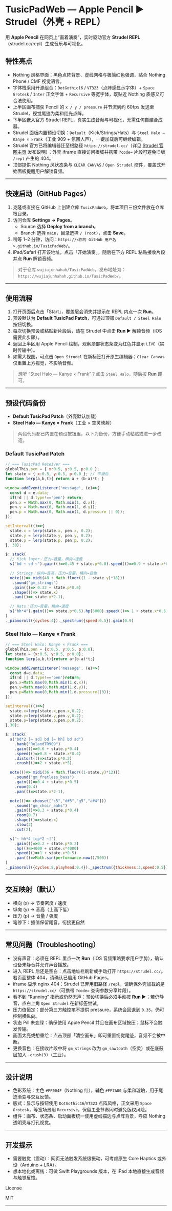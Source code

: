 # TusicPadWeb — Apple Pencil ▶︎ Strudel（外壳 + REPL）

用 **Apple Pencil** 在网页上“画着演奏”，实时驱动官方 **Strudel REPL**（strudel.cc/repl）生成音乐与可视化。

## 特性亮点
- Nothing 风格界面：黑色点阵背景、虚线网格与极简红色强调，贴合 Nothing Phone / CMF 视觉语言。
- 字体栈采用开源组合：`DotGothic16` / `VT323`（点阵感显示字体）+ `Space Grotesk` / `Inter` 正文字体 + `Recursive` 等宽字体，既贴近 Nothing 质感又可合法使用。
- 上半区画布捕获 Pencil 的 `x / y / pressure` 并节流到约 60fps 发送至 Strudel，视觉尾迹为柔和红光点阵。
- 下半区嵌入官方 Strudel REPL，真实生成音频与可视化，无需任何自建合成器。
- Strudel 面板内置预设切换：`Default`（Kick/Strings/Hats）与 `Steel Halo — Kanye × Frank`（工业 909 + 氛围人声），一键加载后可继续编辑。
- Strudel 官方已将编辑器迁至根路径 `https://strudel.cc/`（详见 [Strudel 官网主页](https://strudel.cc/) 发布说明）；外壳 iframe 直接访问根域并携带 `?code=` 片段可避免旧版 `/repl` 产生的 404。
- 顶部提供 Nothing 风状态条与 `CLEAR CANVAS` / `Open Strudel` 控件，覆盖式开始面板提醒用户解锁音频。

---

## 快速启动（GitHub Pages）
1. 克隆或直接在 GitHub 上创建仓库 `TusicPadWeb`，将本项目三份文件放在仓库根目录。
2. 访问仓库 **Settings → Pages**。
   - Source 选择 **Deploy from a branch**。
   - Branch 选择 `main`，目录选择 `/ (root)`，点击 **Save**。
3. 稍等 1–2 分钟，访问：`https://<你的 GitHub 用户名>.github.io/TusicPadWeb/`。
4. iPad/Safari 打开该地址，点击「开始演奏」，随后在下方 REPL 粘贴接收片段并点 **Run** 解锁音频。

> 对于仓库 `wujiajunhahah/TusicPadWeb`，发布地址为：`https://wujiajunhahah.github.io/TusicPadWeb/`。

---

## 使用流程
1. 打开页面后点击「Start」，覆盖层会消失并提示在 REPL 内点一次 **Run**。
2. 预设默认为 **Default TusicPad Patch**，可通过顶部 `Default / Steel Halo` 按钮切换。
3. 每次切换预设或粘贴新片段后，请在 Strudel 中点击 **Run ▶︎** 解锁音频（iOS 需要此步骤）。
4. 返回上半区用 Apple Pencil 绘制，观察顶部状态条变为红色并显示 `LIVE`（实时传输中）。
5. 如需大视图，可点击 `Open Strudel` 在新标签打开原生编辑器；`Clear Canvas` 仅重置上方视觉，不影响音频。

> 想听 “Steel Halo — Kanye × Frank”？点击 `Steel Halo`，随后按 **Run** 即可。

---

## 预设代码备份
- **Default TusicPad Patch**（外壳默认加载）
- **Steel Halo — Kanye × Frank**（工业 × 空灵映射）

> 两段代码都已内置在预设按钮里，以下为备份，方便手动粘贴或进一步改造。

### Default TusicPad Patch

```js
// === TusicPad Receiver ===
globalThis.pen = { x:0.5, y:0.5, p:0.0 };
let state = { x:0.5, y:0.5, p:0.0 }; // 平滑后
function lerp(a,b,t){ return a + (b-a)*t; }

window.addEventListener('message', (e)=>{
  const d = e.data;
  if(!d || d.type!=='pen') return;
  pen.x = Math.max(0, Math.min(1, d.x));
  pen.y = Math.max(0, Math.min(1, d.y));
  pen.p = Math.max(0, Math.min(1, d.pressure || 0));
});

setInterval(()=>{
  state.x = lerp(state.x, pen.x, 0.2);
  state.y = lerp(state.y, pen.y, 0.2);
  state.p = lerp(state.p, pen.p, 0.2);
}, 30);

$: stack(
  // Kick layer：压力→音量，横向→速度
  s("bd ~ sd ~").gain(()=>0.45 + state.p*0.8).speed(()=>0.9 + state.x*0.4),

  // Strings：纵向→音高，压力→音量，横向→音色
  note(()=> midi(48 + Math.floor((1 - state.y)*18)))
   .sound("gm_strings")
   .gain(()=> 0.32 + state.p*0.6)
   .shape(()=> state.x)
   .pan(()=> state.x*2-1),

  // Hats：压力→音量，横向→速度
  s("hh*4").gain(()=> state.p*0.5).hp(5000).speed(()=> 1 + state.x*0.5)
)
._pianoroll({cycles:4})._spectrum({speed:0.5}).gain(0.9)
```

### Steel Halo — Kanye × Frank

```js
// === Steel Halo: Kanye × Frank ===
globalThis.pen = {x:0.5, y:0.5, p:0.0};
let state = {x:0.5, y:0.5, p:0.0};
function lerp(a,b,t){return a+(b-a)*t;}

window.addEventListener('message', (e)=>{
  const d=e.data;
  if(!d || d.type!=='pen')return;
  pen.x=Math.max(0,Math.min(1,d.x));
  pen.y=Math.max(0,Math.min(1,d.y));
  pen.p=Math.max(0,Math.min(1,d.pressure||0));
});

setInterval(()=>{
  state.x=lerp(state.x,pen.x,0.2);
  state.y=lerp(state.y,pen.y,0.2);
  state.p=lerp(state.p,pen.p,0.2);
},30);

$: stack(
  s("bd*2 [~ sd] bd [~ hh] bd sd")
    .bank("RolandTR909")
    .gain(()=>0.6 + state.p*0.4)
    .speed(()=>0.8 + state.x*0.4)
    .distort(()=>state.p*0.2)
    .crush(()=>2 + state.x*5),

  note(()=> midi(36 + Math.floor((1-state.y)*12)))
    .sound("gm_fretless_bass")
    .gain(()=>0.4 + state.p*0.5)
    .room(0.4)
    .pan(()=>state.x*2-1),

  note(()=> choose(["c5","d#5","g5","a#4"]))
    .sound("gm_choir_aahs")
    .gain(()=>0.3 + state.p*0.4)
    .room(0.7)
    .shape(()=>state.x)
    .slow(2)
    .cut(2),

  s("~ hh*4 [cp*2 ~]")
    .gain(()=>0.2 + state.p*0.3)
    .hp(()=>4000 + state.x*4000)
    .speed(()=>1 + state.x*0.5)
    .pan(()=>Math.sin(performance.now()/500))
)
._pianoroll({cycles:8,playhead:0.4})._spectrum({thickness:3,speed:0.5}).gain(0.9)
```

---

## 交互映射（默认）
- 横向 (x) → 节奏密度 / 速度
- 纵向 (y) → 音高（上高下低）
- 压力 (p) → 音量 / 强度
- 笔停下：插值保留尾音，衔接更自然

---

## 常见问题（Troubleshooting）
- 没有声音：必须在 REPL 里点一次 **Run**（iOS 音频策略要求用户手势），确认设备未静音并允许声音播放。
- 进入 REPL 后还是空白：点击地址栏刷新或手动打开 `https://strudel.cc/`。若页面整体 404，请确认已启用 GitHub Pages。
- iframe 显示 nginx 404：Strudel 已弃用旧路径 `/repl`，请确保外壳加载的是 `https://strudel.cc/`（可携带 `?code=` 查询参数分享片段）。
- 看不到 “Running” 指示或仍然无声：预设切换后必须手动按 **Run ▶︎**；若仍静音，点右上角 `Open Strudel` 在新标签尝试。
- 压力值恒定：部分第三方触控笔不提供 pressure，系统会回退到 `0.35`，仍可控制横纵向。
- 状态 Pill 未变绿：确保使用 Apple Pencil 并且在画布区域按压；鼠标不会触发传输。
- 画面太亮或想重绘：点击顶部「清空画布」即可重置视觉尾迹，音频不会被中断。
- 更换音色：在接收片段中将 `gm_strings` 改为 `gm_sawtooth`（空灵）或在底鼓层加入 `.crush(3)`（工业）。

---

## 设计说明
- 色彩系统：主色 `#FF004F`（Nothing 红），辅色 `#FF7A00` 与柔和琥珀，用于尾迹渐变与交互反馈。
- 版式：显示与按钮使用 `DotGothic16`/`VT323` 点阵风格，正文采用 `Space Grotesk`，等宽场景用 `Recursive`，保留工业节奏同时避免版权风险。
- 组件：画布、状态条、启动面板统一使用虚线描边与点阵背景，呼应 Nothing 透明壳与打孔视觉。

---

## 开发提示
- 需要触觉（震动）：网页无法触发系统级振动，可考虑原生 Core Haptics 或外设（Arduino + LRA）。
- 想本地化或离线：可做 Swift Playgrounds 版本，在 iPad 本地直接生成音频与触觉反馈。

License

MIT

---
